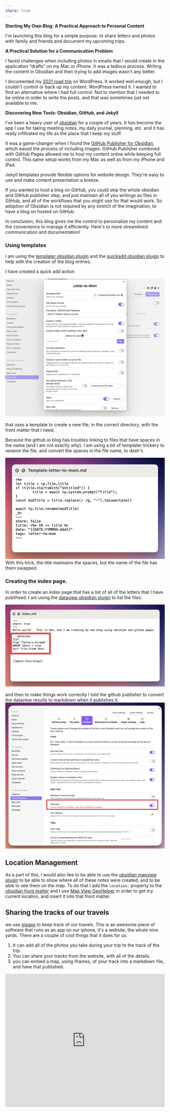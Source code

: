 ```yaml
---
share: true
---
```




**Starting My Own Blog: A Practical Approach to Personal Content**

I'm launching this blog for a simple purpose: to share letters and photos with family and friends and document my upcoming trips.

**A Practical Solution for a Communication Problem**

I faced challenges when including photos in emails that I would create in the application “drafts” on my Mac or iPhone. It was a tedious process. Writing the content in Obsidian and then trying to add images wasn't any better.

I documented my [2021 road trip](weaties2021roadtrip.com) on WordPress. It worked well enough, but I couldn't control or back up my content. WordPress owned it. I wanted to find an alternative where I had full control.  Not to mention that I needed to be online in order to write the posts, and that was sometimes just not available to me.

**Discovering New Tools: Obsidian, GitHub, and Jekyll**

I’ve been a heavy user of [obsidian](https://obsidian.md) for a couple of years.  It has become the app I use for taking meeting notes, my daily journal, planning, etc.  and it has really infiltrated my life as the place that I keep my stuff.

It was a game-changer when I found the [GitHub Publisher for Obsidian](https://github.com/ObsidianPublisher/obsidian-github-publisher), which eased the process of including images. GitHub Publisher combined with GitHub Pages allowed me to host my content online while keeping full control.   This same setup works from my Mac as well as from my iPhone and iPad.

Jekyll templates provide flexible options for website design. They're easy to use and make content presentation a breeze.

If you wanted to host a blog on GitHub, you could skip the whole obsidian and GitHub publisher step, and just maintain all of you writings as files in GitHub, and all of the workflows that you might use for that would work.   So adoption of Obsidian is not _required_ by any stretch of the imagination, to have a blog on hosted on GitHub.

In conclusion, this blog gives me the control to personalize my content and the convenience to manage it efficiently. Here's to more streamlined communication and documentation!

### Using templates 
I am using the [templater obsidian plugin](https://github.com/SilentVoid13/Templater) and the [quickadd obsidian plugin](https://quickadd.obsidian.guide/docs/) to help with the creation of the blog entries.  

I have created a quick add action 

![CleanShot 2024-02-03 at 16.26.34@2x](./attachments/CleanShot%202024-02-03%20at%2016.26.34@2x.png)

that uses a template to create a new file, in the correct directory, with the front matter that I need.

Because the github.io blog has troubles linking to files that have spaces in the name (and I am not exactly why).  I am using a bit of templater trickery to rename the file, and convert the spaces in the file name, to dash's

![CleanShot 2024-02-03 at 16.25.08@2x 1](./attachments/CleanShot%202024-02-03%20at%2016.25.08@2x%201.png)
With this trick, the title maintains the spaces, but the name of the file has them swapped.

### Creating the index page.

In order to create an index page that has a list of all of the letters that I have publihsed. I am using the [dataview obsidian plugin](https://blacksmithgu.github.io/obsidian-dataview/) to list the files.

![CleanShot 2024-02-03 at 16.30.23@2x 1](./attachments/CleanShot%202024-02-03%20at%2016.30.23@2x%201.png)

and then to make things work correctly I told the github publisher to convert the dataview results to markdown when it publishes it. ![CleanShot 2024-02-03 at 16.33.48@2x](./attachments/CleanShot%202024-02-03%20at%2016.33.48@2x.png)

## Location Management
As a part of this, i would also like to be able to use the [obsidian mapview plugin](https://github.com/esm7/obsidian-map-view) to be able to show where all of these notes were created, and to be able to see them on the map.   To do that I add the `location:` property to the [obsidian front matter](https://www.wundertech.net/yaml-front-matter-in-obsidian/)  and I use [Map View GeoHelper](https://esm7.github.io/obsidian-geo-helper) in order to get my current location, and insert it into that front matter.

## Sharing the tracks of our travels
we use [giagps](https://www.gaiagps.com/) to keep track of our travels.  This is an awesome piece of software that runs as an app on our iphone, it's a website, the whole nine yards.  There are a couple of cool things that it does for us.

1. It can add all of the photos you take during your trip to the track of the trip.
2. You can share your tracks from the website, with all of the details.
3. you can embed a map, using iframes, of your track into a markdown file, and have that published.


<iframe src="https://www.gaiagps.com/public/h0uSbhAYJn9hJ5tS3krCuthd/?embed=True" style="border:none; overflow-y: hidden; background-color:white; min-width: 320px; max-width:840px; width:100%; height: 420px;" seamless />

> this is an example of one of the trips Catherine and I took in the summer of 2023. 

so there are a couple of problems here.

1. nothing is showing up on the published blog _after_ the iframe.   that's gotta get solved
2. the iframe is not included when I mail the contents of the page


[todolist](./todolist.md)

Test from avp

Gir